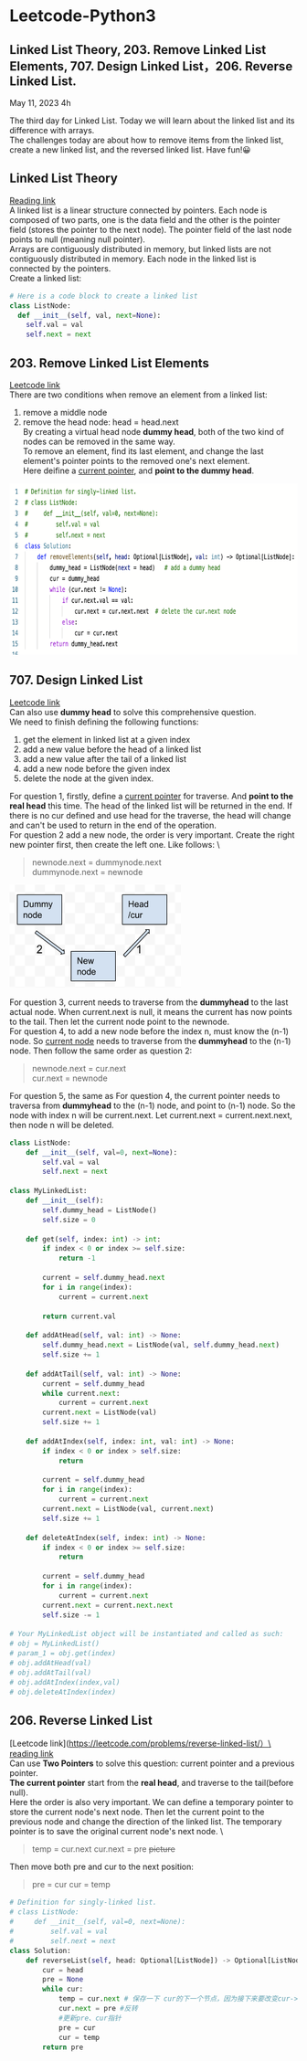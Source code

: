 # Leetcode-Python3
## Linked List Theory, 203. Remove Linked List Elements, 707. Design Linked List，206. Reverse Linked List.
May 11, 2023  4h

The third day for Linked List. Today we will learn about the linked list and its difference with arrays.\
The challenges today are about how to remove items from the linked list, create a new linked list, and the reversed linked list. Have fun!😀

## Linked List Theory
[Reading link](https://github.com/youngyangyang04/leetcode-master/blob/master/problems/%E9%93%BE%E8%A1%A8%E7%90%86%E8%AE%BA%E5%9F%BA%E7%A1%80.md)\
A linked list is a linear structure connected by pointers. Each node is composed of two parts, one is the data field and the other is the pointer field (stores the pointer to the next node). The pointer field of the last node points to null (meaning null pointer).\
Arrays are contiguously distributed in memory, but linked lists are not contiguously distributed in memory. Each node in the linked list is connected by  the pointers.\
Create a linked list:

```python
# Here is a code block to create a linked list
class ListNode:
  def __init__(self, val, next=None):
    self.val = val
    self.next = next
```

## 203. Remove Linked List Elements
[Leetcode link](https://leetcode.com/problems/remove-linked-list-elements/)\
There are two conditions when remove an element from a linked list:
1. remove a middle node
2. remove the head node: head = head.next \
By creating a virtual head node **dummy head**, both of the two kind of nodes can be removed in the same way.\
To remove an element, find its last element, and change the last element's pointer points to the removed one's next element.\
Here deifine a <ins>current pointer</ins>, and **point to the dummy head**.


<img src="https://github.com/gyjbb/Leetcode-Python3/blob/main/Screen%20Shot%202023-05-11%20at%208.39.06%20PM.png" width="700" height="300">


## 707. Design Linked List
[Leetcode link](https://leetcode.com/problems/design-linked-list/)\
Can also use **dummy head** to solve this comprehensive question.\
We need to finish defining the following functions:
1. get the element in linked list at a given index 
2. add a new value before the head of a linked list
3. add a new value after the tail of a linked list
4. add a new node before the given index
5. delete the node at the given index. 

For question 1, firstly, define a <ins>current pointer</ins> for traverse. And **point to the real head** this time. The head of the linked list will be returned in the end. If there is no cur defined and use head for the traverse, the head will change and can't be used to return in the end of the operation.\
For question 2 add a new node, the order is very important. Create the right new pointer first, then create the left one. Like follows: \
> newnode.next = dummynode.next \
> dummynode.next = newnode

<img src="https://github.com/gyjbb/Leetcode-Python3/blob/main/Screen%20Shot%202023-05-11%20at%209.19.17%20PM.png" width="300" height="180">

For question 3, current needs to traverse from the **dummyhead** to the last actual node. When current.next is null, it means the current has now points to the tail. Then let the current node point to the newnode.\
For question 4, to add a new node before the index n, must know the (n-1) node. So <ins>current node</ins> needs to traverse from the **dummyhead** to the (n-1) node. Then follow the same order as question 2:
> newnode.next = cur.next \
> cur.next = newnode

For question 5, the same as For question 4, the current pointer needs to traversa from **dummyhead** to the (n-1) node, and point to (n-1) node. So the node with index n will be current.next. Let current.next = current.next.next, then node n will be deleted.

```python
class ListNode:
    def __init__(self, val=0, next=None):
        self.val = val
        self.next = next
        
class MyLinkedList:
    def __init__(self):
        self.dummy_head = ListNode()
        self.size = 0

    def get(self, index: int) -> int:
        if index < 0 or index >= self.size:
            return -1
        
        current = self.dummy_head.next
        for i in range(index):
            current = current.next
            
        return current.val

    def addAtHead(self, val: int) -> None:
        self.dummy_head.next = ListNode(val, self.dummy_head.next)
        self.size += 1

    def addAtTail(self, val: int) -> None:
        current = self.dummy_head
        while current.next:
            current = current.next
        current.next = ListNode(val)
        self.size += 1

    def addAtIndex(self, index: int, val: int) -> None:
        if index < 0 or index > self.size:
            return
        
        current = self.dummy_head
        for i in range(index):
            current = current.next
        current.next = ListNode(val, current.next)
        self.size += 1

    def deleteAtIndex(self, index: int) -> None:
        if index < 0 or index >= self.size:
            return
        
        current = self.dummy_head
        for i in range(index):
            current = current.next
        current.next = current.next.next
        self.size -= 1
        
# Your MyLinkedList object will be instantiated and called as such:
# obj = MyLinkedList()
# param_1 = obj.get(index)
# obj.addAtHead(val)
# obj.addAtTail(val)
# obj.addAtIndex(index,val)
# obj.deleteAtIndex(index)
```

## 206. Reverse Linked List
[Leetcode link](https://leetcode.com/problems/reverse-linked-list/）\
[reading link](https://github.com/youngyangyang04/leetcode-master/blob/master/problems/0206.%E7%BF%BB%E8%BD%AC%E9%93%BE%E8%A1%A8.md) \
Can use **Two Pointers** to solve this question: current pointer and a previous pointer.\
**The current pointer** start from the **real head**, and traverse to the tail(before null).\
Here the order is also very important. We can define a temporary pointer to store the current node's next node. Then let the current point to the previous node and change the direction of the linked list. The temporary pointer is to save the original current node's next node. \
> temp = cur.next
> cur.next = pre
~~picture~~

Then move both pre and cur to the next position:
> pre = cur
> cur = temp
```python
# Definition for singly-linked list.
# class ListNode:
#     def __init__(self, val=0, next=None):
#         self.val = val
#         self.next = next
class Solution:
    def reverseList(self, head: Optional[ListNode]) -> Optional[ListNode]:
        cur = head   
        pre = None
        while cur:
            temp = cur.next # 保存一下 cur的下一个节点，因为接下来要改变cur->next
            cur.next = pre #反转
            #更新pre、cur指针
            pre = cur
            cur = temp
        return pre
```






